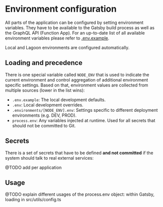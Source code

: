 # Environment configuration

All parts of the application can be configured by setting environment variables. They have to be available to the Gatsby build process as well as the GraphQL API (Function App). For an up-to-date list of all available environment variables please refer to [.env.example](../.env.example).

Local and Lagoon environments are configured automatically.

## Loading and precedence

There is one special variable called `NODE_ENV` that is used to indicate the current environment and control aggregation of additional environment specific settings. Based on that, environment values are collected from multiple sources (lower in the list wins):

- `.env.example`: The local development defaults.
- `.env`: Local development overrides.
- `.environments/[NODE_ENV].env`: Settings specific to different deployment environments (e.g. DEV, PROD).
- `process.env`: Any variables injected at runtime. Used for all secrets that should not be committed to Git.

## Secrets

There is a set of secrets that have to be defined **and not committed** if the system should talk to real external services:

@TODO add per application


## Usage

@TODO explain different usages of the process.env object: within Gatsby, loading in src/utils/config.ts
